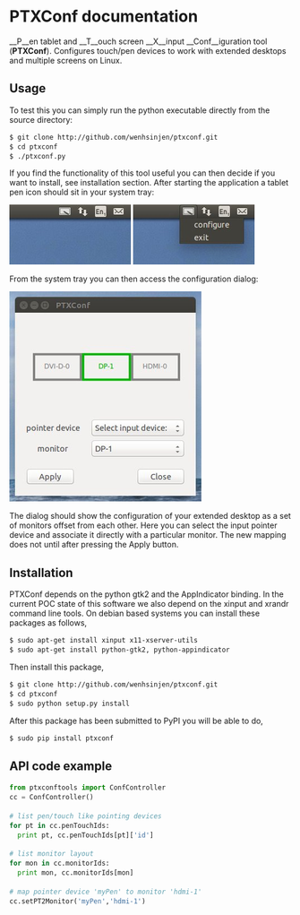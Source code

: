 # PTXConf documentation

__P__en tablet and __T__ouch screen __X__input __Conf__iguration tool (__PTXConf__).
Configures touch/pen devices to work with extended desktops and multiple screens on Linux.

## Usage
To test this you can simply run the python executable directly from the source directory:
```sh
$ git clone http://github.com/wenhsinjen/ptxconf.git
$ cd ptxconf
$ ./ptxconf.py
```
If you find the functionality of this tool useful you can then decide if you want to install, see installation section. After starting the application a tablet pen icon should sit in your system tray:

![ptxconf system tray icon](system_tray_icon.jpg)
![ptxconf system tray icon](system_tray_icon_dropdown.jpg)

From the system tray you can then access the configuration dialog:

![ptxconf config dialog](config_menu.jpg)

The dialog should show the configuration of your extended desktop as a set of monitors offset from each other. Here you can select the input pointer device and associate it directly with a particular monitor. The new mapping does not until after pressing the Apply button.

## Installation
PTXConf depends on the python gtk2 and the AppIndicator binding. In the current POC state of this software we also depend on the xinput and xrandr command line tools. On debian based systems you can install these packages as follows,
```sh
$ sudo apt-get install xinput x11-xserver-utils
$ sudo apt-get install python-gtk2, python-appindicator
```
Then install this package,
```sh
$ git clone http://github.com/wenhsinjen/ptxconf.git
$ cd ptxconf
$ sudo python setup.py install
```
After this package has been submitted to PyPI you will be able to do,
```sh
$ sudo pip install ptxconf
```

## API code example

```python
from ptxconftools import ConfController
cc = ConfController()

# list pen/touch like pointing devices
for pt in cc.penTouchIds:
  print pt, cc.penTouchIds[pt]['id']

# list monitor layout
for mon in cc.monitorIds:
  print mon, cc.monitorIds[mon]

# map pointer device 'myPen' to monitor 'hdmi-1'
cc.setPT2Monitor('myPen','hdmi-1')
```
